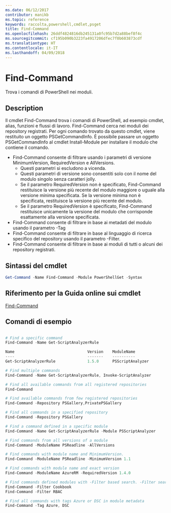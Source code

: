 ```yaml
---
ms.date: 06/12/2017
contributor: manikb
ms.topic: reference
keywords: raccolta,powershell,cmdlet,psget
title: Find-Command
ms.openlocfilehash: 26ddf4824816db245131a0fc95b7d2a88bef8f4c
ms.sourcegitcommit: cf195b090b3223fa4917206dfec7f0b603873cdf
ms.translationtype: HT
ms.contentlocale: it-IT
ms.lasthandoff: 04/09/2018
---
```

# <a name="find-command"></a>Find-Command

Trova i comandi di PowerShell nei moduli.

## <a name="description"></a>Description
Il cmdlet Find-Command trova i comandi di PowerShell, ad esempio cmdlet, alias, funzioni e flussi di lavoro. Find-Command cerca nei moduli dei repository registrati.
Per ogni comando trovato da questo cmdlet, viene restituito un oggetto PSGetCommandInfo. È possibile passare un oggetto PSGetCommandInfo al cmdlet Install-Module per installare il modulo che contiene il comando.

- Find-Command consente di filtrare usando i parametri di versione MinimumVersion, RequiredVersion e AllVersions.
  - Questi parametri si escludono a vicenda.
  - Questi parametri di versione sono consentiti solo con il nome del modulo singolo senza caratteri jolly.
  - Se il parametro RequiredVersion non è specificato, Find-Command restituisce la versione più recente del modulo maggiore o uguale alla versione minima specificata. Se la versione minima non è specificata, restituisce la versione più recente del modulo.
  - Se il parametro RequiredVersion è specificato, Find-Command restituisce unicamente la versione del modulo che corrisponde esattamente alla versione specificata.
- Find-Command consente di filtrare in base ai metadati del modulo usando il parametro -Tag
- Find-Command consente di filtrare in base al linguaggio di ricerca specifico del repository usando il parametro -Filter.
- Find-Command consente di filtrare in base ai moduli di tutti o alcuni dei repository registrati.

## <a name="cmdlet-syntax"></a>Sintassi del cmdlet
```powershell
Get-Command -Name Find-Command -Module PowerShellGet -Syntax
```

## <a name="cmdlet-online-help-reference"></a>Riferimento per la Guida online sui cmdlet

[Find-Command](http://go.microsoft.com/fwlink/?LinkId=733636)

## <a name="example-commands"></a>Comandi di esempio
```powershell

# Find a specific command
Find-Command -Name Get-ScriptAnalyzerRule

Name                                Version    ModuleName                          Repository
----                                -------    ----------                          ----------
Get-ScriptAnalyzerRule              1.5.0      PSScriptAnalyzer                    PSGallery

# Find multiple commands
Find-Command -Name Get-ScriptAnalyzerRule, Invoke-ScriptAnalyzer

# Find all available commands from all registered repositories
Find-Command

# Find available commands from few registered repositories
Find-Command -Repository PSGallery,PrivatePSGallery

# Find all commands in a specified repository
Find-Command -Repository PSGallery

# Find a command defined in a specific module
Find-Command -Name Get-ScriptAnalyzerRule -Module PSScriptAnalyzer

# Find commands from all versions of a module
Find-Command -ModuleName PSReadline -AllVersions

# Find commands with module name and MinimumVersion.
Find-Command -ModuleName PSReadline -MinimumVersion 1.1

# Find commands with module name and exact version
Find-Command -ModuleName AzureRM -RequiredVersion 1.4.0

# Find commands defined modules with -Filter based search. -Filter searches in description and module names
Find-Command -Filter Cookbook
Find-Command -Filter RBAC

# Find all commands with tags Azure or DSC in module metadata
Find-Command -Tag Azure, DSC

```